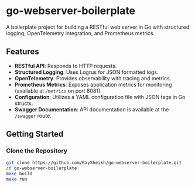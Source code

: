 # go-webserver-boilerplate

A boilerplate project for building a RESTful web server in Go with structured logging, OpenTelemetry integration, and Prometheus metrics.

## Features

- **RESTful API**: Responds to HTTP requests.
- **Structured Logging**: Uses Logrus for JSON formatted logs.
- **OpenTelemetry**: Provides observability with tracing and metrics.
- **Prometheus Metrics**: Exposes application metrics for monitoring (available at `/metrics` on port 8081).
- **Configuration**: Utilizes a YAML configuration file with JSON tags in Go structs.
- **Swagger Documentation**: API documentation is available at the `/swagger` route.

## Getting Started

### Clone the Repository

```bash
git clone https://github.com/RaySheikh/go-webserver-boilerplate.git
cd go-webserver-boilerplate
make build
make run
